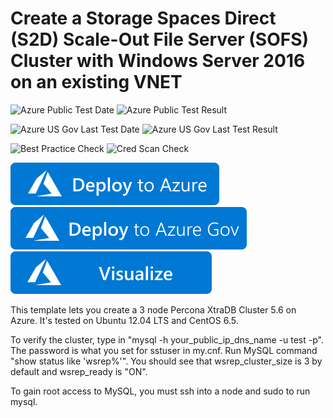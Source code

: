 # Create a Storage Spaces Direct (S2D) Scale-Out File Server (SOFS) Cluster with Windows Server 2016 on an existing VNET

![Azure Public Test Date](https://azurequickstartsservice.blob.core.windows.net/badges/mysql-ha-pxc-zones/PublicLastTestDate.svg)
![Azure Public Test Result](https://azurequickstartsservice.blob.core.windows.net/badges/mysql-ha-pxc-zones/PublicDeployment.svg)

![Azure US Gov Last Test Date](https://azurequickstartsservice.blob.core.windows.net/badges/mysql-ha-pxc-zones/FairfaxLastTestDate.svg)
![Azure US Gov Last Test Result](https://azurequickstartsservice.blob.core.windows.net/badges/mysql-ha-pxc-zones/FairfaxDeployment.svg)

![Best Practice Check](https://azurequickstartsservice.blob.core.windows.net/badges/mysql-ha-pxc-zones/BestPracticeResult.svg)
![Cred Scan Check](https://azurequickstartsservice.blob.core.windows.net/badges/mysql-ha-pxc-zones/CredScanResult.svg)

[![Deploy to Azure](https://raw.githubusercontent.com/Azure/azure-quickstart-templates/master/1-CONTRIBUTION-GUIDE/images/deploytoazure.svg?sanitize=true)](https://portal.azure.com/#create/Microsoft.Template/uri/https%3A%2F%2Fraw.githubusercontent.com%2FAzure%2Fazure-quickstart-templates%2Fmaster%2mysql-ha-pxc-zones%2Fazuredeploy.json)
[![Deploy to Azure US Gov](https://raw.githubusercontent.com/Azure/azure-quickstart-templates/master/1-CONTRIBUTION-GUIDE/images/deploytoazuregov.svg?sanitize=true)](https://portal.azure.us/#create/Microsoft.Template/uri/https%3A%2F%2Fraw.githubusercontent.com%2FAzure%2Fazure-quickstart-templates%2Fmaster%2mysql-ha-pxc-zones%2Fazuredeploy.json)
[![Visualize](https://raw.githubusercontent.com/Azure/azure-quickstart-templates/master/1-CONTRIBUTION-GUIDE/images/visualizebutton.svg?sanitize=true)](http://armviz.io/#/?load=https%3A%2F%2Fraw.githubusercontent.com%2FAzure%2Fazure-quickstart-templates%2Fmaster%2mysql-ha-pxc-zones%2Fazuredeploy.json)

This template lets you create a 3 node Percona XtraDB Cluster 5.6 on Azure.  It's tested on Ubuntu 12.04 LTS and CentOS 6.5.  

To verify the cluster, type in "mysql -h your_public_ip_dns_name -u test -p".  The password is what you set for sstuser in my.cnf. Run MySQL command "show status like 'wsrep%'".  You should see that wsrep_cluster_size is 3 by default and wsrep_ready is "ON". 

To gain root access to MySQL, you must ssh into a node and sudo to run mysql.   



